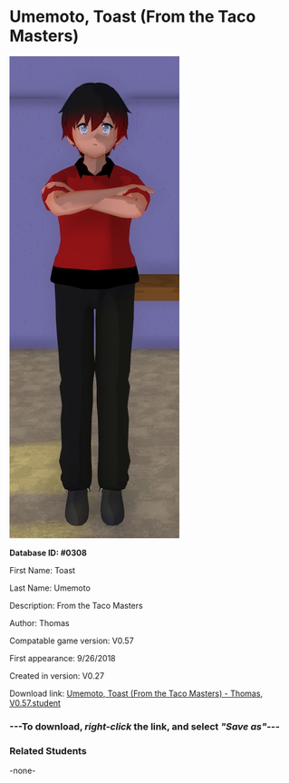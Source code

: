 # Umemoto, Toast (From the Taco Masters)

<img src="../../Files/Images/Umemoto, Toast (From the Taco Masters).png" title="Umemoto, Toast (From the Taco Masters) - Thomas, V0.57">

**Database ID: #0308**

First Name: Toast

Last Name: Umemoto

Description: From the Taco Masters

Author: Thomas

Compatable game version: V0.57

First appearance: 9/26/2018

Created in version: V0.27

Download link: <a href="https://raw.githubusercontent.com/Arbiter1223/Daigaku-Gurashi-Custom-Students/master/Files/Student%20Files/Umemoto%2C%20Toast%20(From%20the%20Taco%20Masters)%20-%20Thomas%2C%20V0.57.student">Umemoto, Toast (From the Taco Masters) - Thomas, V0.57.student</a>

### ---**To download, _right-click_ the link, and select _"Save as"_**---

### Related Students

-none-
